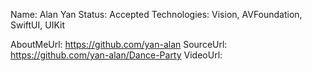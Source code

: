 Name: Alan Yan
Status: Accepted
Technologies: Vision, AVFoundation, SwiftUI, UIKit

AboutMeUrl: https://github.com/yan-alan
SourceUrl: https://github.com/yan-alan/Dance-Party
VideoUrl: 

<!---
EXAMPLE
Name: John Appleseed
Status: Submitted <or> Winner <or> Distinguished <or> Rejected
Technologies: SwiftUI, RealityKit, CoreGraphic

AboutMeUrl: https://linkedin.com/in/johnappleseed
SourceUrl: https://github.com/johnappleseed/wwdc2025
VideoUrl: https://youtu.be/ABCDE123456
-->
